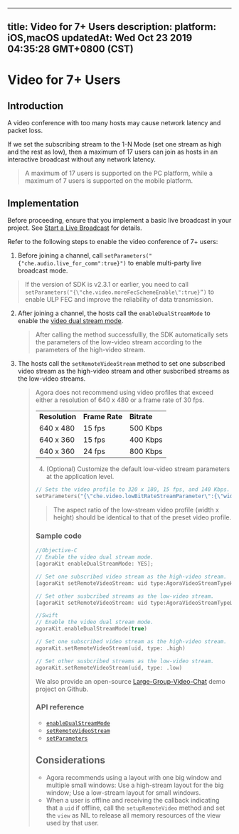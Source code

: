 
---
title: Video for 7+ Users
description: 
platform: iOS,macOS
updatedAt: Wed Oct 23 2019 04:35:28 GMT+0800 (CST)
---
# Video for 7+ Users
## Introduction
A video conference with too many hosts may cause network latency and packet loss.

If we set the subscribing stream to the 1-N Mode (set one stream as high and the rest as low), then a maximum of 17 users can join as hosts in an interactive broadcast without any network latency.

> A maximum of 17 users is supported on the PC platform, while a maximum of 7 users is supported on the mobile platform.

## Implementation

Before proceeding, ensure that you implement a basic live broadcast in your project. See [Start a Live Broadcast](../../en/Audio%20Broadcast/start_live_ios.md) for details.

Refer to the following steps to enable the video conference of 7+ users:

1. Before joining a channel, call  `setParameters("{"che.audio.live_for_comm":true}")` to enable multi-party live broadcast mode.

> If the version of SDK is v2.3.1 or earlier, you need to call `setParameters("{\"che.video.moreFecSchemeEnable\":true}”)` to enable ULP FEC and improve the reliability of data transmission.  

2. After joining a channel, the hosts call the `enableDualStreamMode` to enable the [video dual stream mode](https://docs.agora.io/en/Agora%20Platform/terms?platform=All%20Platforms#a-name-dualadual-stream-mode).
	> After calling the method successfullly, the SDK automatically sets the parameters of the low-video stream according to the parameters of the high-video stream.
	
3. The hosts call the `setRemoteVideoStream` method to set one subscribed video stream as the high-video stream and other susbcribed streams as the low-video streams.
	> Agora does not recommend using video profiles that exceed either a resolution of 640 x 480 or a frame rate of 30 fps.
	> <table>
<colgroup>
<col/>
<col/>
<col/>
</colgroup>
<tbody>
<tr><td><strong>Resolution</strong></td>
<td><strong>Frame Rate</strong></td>
<td><strong>Bitrate</strong></td>
</tr>
<tr><td>640 x 480</td>
<td>15 fps</td>
<td>500 Kbps</td>
</tr>
<tr><td>640 x 360</td>
<td>15 fps</td>
<td>400 Kbps</td>
</tr>
<tr><td>640 x 360</td>
<td>24 fps</td>
<td>800 Kbps</td>
</tr>
</tbody>
</table>

4. (Optional) Customize the default low-video stream parameters at the application level.
```c++
// Sets the video profile to 320 x 180, 15 fps, and 140 Kbps.
setParameters("{\"che.video.lowBitRateStreamParameter\":{\"width\":320,\"height\":180,\"frameRate\":15,\"bitRate\":140}}"；
```
> The aspect ratio of the low-stream video profile (width x height) should be identical to that of the preset video profile. 


### Sample code


```objective-c
//Objective-C
// Enable the video dual stream mode.
[agoraKit enableDualStreamMode: YES];

// Set one subscribed video stream as the high-video stream.
[agoraKit setRemoteVideoStream: uid type:AgoraVideoStreamTypeHigh];

// Set other susbcribed streams as the low-video stream.
[agoraKit setRemoteVideoStream: uid type:AgoraVideoStreamTypeLow];
```

```swift
//Swift
// Enable the video dual stream mode.
agoraKit.enableDualStreamMode(true)

// Set one subscribed video stream as the high-video stream.
agoraKit.setRemoteVideoStream(uid, type: .high)

// Set other susbcribed streams as the low-video stream.
agoraKit.setRemoteVideoStream(uid, type: .low)
```

We also provide an open-source [Large-Group-Video-Chat](https://github.com/AgoraIO/Advanced-Video/tree/master/Large-Group-Video-Chat) demo project on Github.

### API reference

- [`enableDualStreamMode`](https://docs.agora.io/en/Audio%20Broadcast/API%20Reference/oc/Classes/AgoraRtcEngineKit.html#//api/name/enableDualStreamMode:)
- [`setRemoteVideoStream`](https://docs.agora.io/en/Audio%20Broadcast/API%20Reference/oc/Classes/AgoraRtcEngineKit.html#//api/name/setRemoteVideoStream:type:)
- [`setParameters`](https://docs.agora.io/en/Audio%20Broadcast/.API%20Reference/oc/Classes/AgoraRtcEngineKit.html#//api/name/setParameters:)

## Considerations
- Agora recommends using a layout with one big window and multiple small windows: Use a high-stream layout for the big window; Use a low-stream layout for small windows.
- When a user is offline and receiving the callback indicating that a `uid` if offline, call the `setupRemoteVideo` method and set the `view` as NIL to release all memory resources of the view used by that user. 
